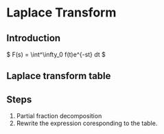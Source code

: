 # Laplace Transform

## Introduction
$ F(s) = \int^\infty_0 f(t)e^{-st} dt $

## Laplace transform table

## Steps
1. Partial fraction decomposition
2. Rewrite the expression coresponding to the table.
